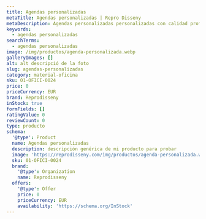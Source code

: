 ```yaml
---
title: Agendas personalizadas
metaTitle: Agendas personalizadas | Repro Disseny
metaDescription: Agendas personalizadas personalizadas con calidad profesional en Cataluña.
keywords:
  - agendas personalizadas
searchTerms:
  - agendas personalizadas
image: /img/productos/agenda-personalizada.webp
galleryImages: []
alt: alt descripció de la foto
slug: agendas-personalizadas
category: material-oficina
sku: 01-OFICI-0024
price: 0
priceCurrency: EUR
brand: Reprodisseny
inStock: true
formFields: []
ratingValue: 0
reviewCount: 0
type: producto
schema:
  '@type': Product
  name: Agendas personalizadas
  description: descripción genérica de mi producto para probar
  image: 'https://reprodisseny.com/img/productos/agenda-personalizada.webp'
  sku: 01-OFICI-0024
  brand:
    '@type': Organization
    name: Reprodisseny
  offers:
    '@type': Offer
    price: 0
    priceCurrency: EUR
    availability: 'https://schema.org/InStock'
---
```


